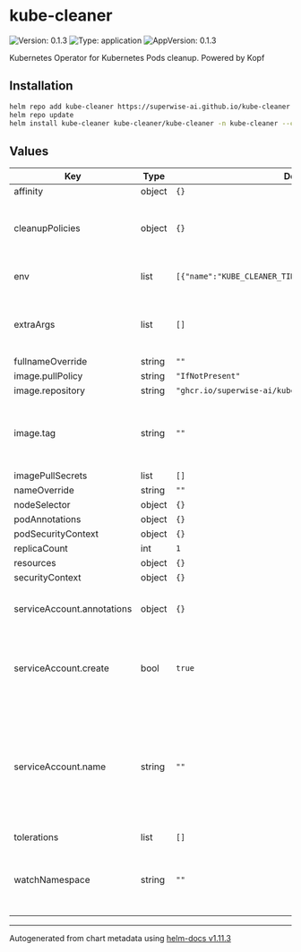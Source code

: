 # kube-cleaner

![Version: 0.1.3](https://img.shields.io/badge/Version-0.1.3-informational?style=flat-square) ![Type: application](https://img.shields.io/badge/Type-application-informational?style=flat-square) ![AppVersion: 0.1.3](https://img.shields.io/badge/AppVersion-0.1.3-informational?style=flat-square)

Kubernetes Operator for Kubernetes Pods cleanup. Powered by Kopf

## Installation

```sh
helm repo add kube-cleaner https://superwise-ai.github.io/kube-cleaner
helm repo update
helm install kube-cleaner kube-cleaner/kube-cleaner -n kube-cleaner --create-namespace
```

## Values

| Key                        | Type   | Default                                                  | Description                                                                                                            |
| -------------------------- | ------ | -------------------------------------------------------- | ---------------------------------------------------------------------------------------------------------------------- |
| affinity                   | object | `{}`                                                     |                                                                                                                        |
| cleanupPolicies            | object | `{}`                                                     | Create cleanup policies using the chart                                                                                |
| env                        | list   | `[{"name":"KUBE_CLEANER_TIMER_INTERVAL","value":"300"}]` | Environment variables to inject                                                                                        |
| extraArgs                  | list   | `[]`                                                     | Additional command line arguments to pass                                                                              |
| fullnameOverride           | string | `""`                                                     |                                                                                                                        |
| image.pullPolicy           | string | `"IfNotPresent"`                                         |                                                                                                                        |
| image.repository           | string | `"ghcr.io/superwise-ai/kube-cleaner"`                    |                                                                                                                        |
| image.tag                  | string | `""`                                                     | Overrides the image tag whose default is the chart appVersion.                                                         |
| imagePullSecrets           | list   | `[]`                                                     |                                                                                                                        |
| nameOverride               | string | `""`                                                     |                                                                                                                        |
| nodeSelector               | object | `{}`                                                     |                                                                                                                        |
| podAnnotations             | object | `{}`                                                     |                                                                                                                        |
| podSecurityContext         | object | `{}`                                                     |                                                                                                                        |
| replicaCount               | int    | `1`                                                      |                                                                                                                        |
| resources                  | object | `{}`                                                     |                                                                                                                        |
| securityContext            | object | `{}`                                                     |                                                                                                                        |
| serviceAccount.annotations | object | `{}`                                                     | Annotations to add to the service account                                                                              |
| serviceAccount.create      | bool   | `true`                                                   | Specifies whether a service account should be created                                                                  |
| serviceAccount.name        | string | `""`                                                     | The name of the service account to use. If not set and create is true, a name is generated using the fullname template |
| tolerations                | list   | `[]`                                                     |                                                                                                                        |
| watchNamespace             | string | `""`                                                     | Namespace to watch. If not provided, the controller will watch all namespaces.                                         |

---

Autogenerated from chart metadata using [helm-docs v1.11.3](https://github.com/norwoodj/helm-docs/releases/v1.11.3)
